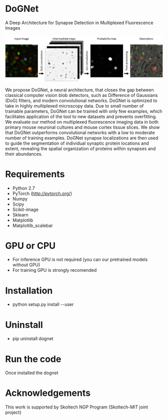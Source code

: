 # DoGNet
A Deep Architecture for Synapse Detection in Multiplexed Fluorescence Images

![Alt text](images/pipeline.png?raw=true "DoGNet Pipeline")

We propose DoGNet, a neural architecture, that closes the gap between classical computer vision blob detectors, such as Difference of Gaussians (DoG) filters, and modern convolutional networks. DoGNet is optimized to take in highly multiplexed microscopy data. Due to small number of trainable parameters, DoGNet can be trained with only few examples, which facilitates application of the tool to new datasets and prevents overfitting. We evaluate our method on multiplexed fluorescence imaging data in both primary mouse neuronal cultures and mouse cortex tissue slices. We show that DoGNet outperforms convolutional networks with a low to moderate number of training examples. DoGNet synapse localizations are then used to guide the segmentation of individual synaptic protein locations and extent, revealing the spatial organization of proteins within synapses and their abundances.

# Requirements
* Python 2.7
* PyTorch (http://pytorch.org/)
* Numpy
* Scipy
* Scikit-image
* Sklearn
* Matplotlib
* Matplotlib_scalebar

# GPU or CPU
* For inference GPU is not required (you can our pretrained models without GPU)
* For training GPU is strongly recomended

# Installation
* python setup.py install --user

# Uninstall
* pip uninstall dognet

# Run the code
Once installed the dognet

# Acknowledgements
This work is supported by Skoltech NGP Program (Skoltech-MIT joint project)
